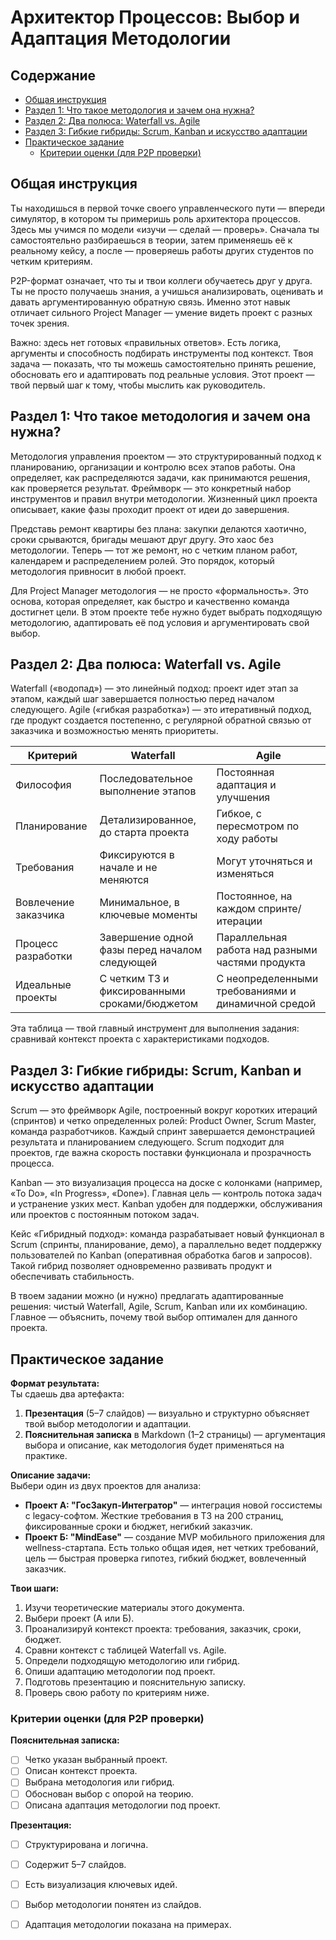 # Архитектор Процессов: Выбор и Адаптация Методологии

## Содержание
- [Общая инструкция](#общая-инструкция)
- [Раздел 1: Что такое методология и зачем она нужна?](#раздел-1-что-такое-методология-и-зачем-она-нужна)
- [Раздел 2: Два полюса: Waterfall vs. Agile](#раздел-2-два-полюса-waterfall-vs-agile)
- [Раздел 3: Гибкие гибриды: Scrum, Kanban и искусство адаптации](#раздел-3-гибкие-гибриды-scrum-kanban-и-искусство-адаптации)
- [Практическое задание](#практическое-задание)
  - [Критерии оценки (для P2P проверки)](#критерии-оценки-для-p2p-проверки)

## Общая инструкция
Ты находишься в первой точке своего управленческого пути — впереди симулятор, в котором ты примеришь роль архитектора процессов. Здесь мы учимся по модели «изучи — сделай — проверь». Сначала ты самостоятельно разбираешься в теории, затем применяешь её к реальному кейсу, а после — проверяешь работы других студентов по четким критериям.

P2P-формат означает, что ты и твои коллеги обучаетесь друг у друга. Ты не просто получаешь знания, а учишься анализировать, оценивать и давать аргументированную обратную связь. Именно этот навык отличает сильного Project Manager — умение видеть проект с разных точек зрения.

Важно: здесь нет готовых «правильных ответов». Есть логика, аргументы и способность подбирать инструменты под контекст. Твоя задача — показать, что ты можешь самостоятельно принять решение, обосновать его и адаптировать под реальные условия. Этот проект — твой первый шаг к тому, чтобы мыслить как руководитель.

## Раздел 1: Что такое методология и зачем она нужна?
Методология управления проектом — это структурированный подход к планированию, организации и контролю всех этапов работы. Она определяет, как распределяются задачи, как принимаются решения, как проверяется результат. Фреймворк — это конкретный набор инструментов и правил внутри методологии. Жизненный цикл проекта описывает, какие фазы проходит проект от идеи до завершения.

Представь ремонт квартиры без плана: закупки делаются хаотично, сроки срываются, бригады мешают друг другу. Это хаос без методологии. Теперь — тот же ремонт, но с четким планом работ, календарем и распределением ролей. Это порядок, который методология привносит в любой проект.

Для Project Manager методология — не просто «формальность». Это основа, которая определяет, как быстро и качественно команда достигнет цели. В этом проекте тебе нужно будет выбрать подходящую методологию, адаптировать её под условия и аргументировать свой выбор.

## Раздел 2: Два полюса: Waterfall vs. Agile
Waterfall («водопад») — это линейный подход: проект идет этап за этапом, каждый шаг завершается полностью перед началом следующего. Agile («гибкая разработка») — это итеративный подход, где продукт создается постепенно, с регулярной обратной связью от заказчика и возможностью менять приоритеты.

| Критерий              | Waterfall                                           | Agile                                               |
|-----------------------|-----------------------------------------------------|-----------------------------------------------------|
| Философия             | Последовательное выполнение этапов                  | Постоянная адаптация и улучшения                   |
| Планирование          | Детализированное, до старта проекта                  | Гибкое, с пересмотром по ходу работы                |
| Требования            | Фиксируются в начале и не меняются                   | Могут уточняться и изменяться                       |
| Вовлечение заказчика  | Минимальное, в ключевые моменты                      | Постоянное, на каждом спринте/итерации              |
| Процесс разработки    | Завершение одной фазы перед началом следующей        | Параллельная работа над разными частями продукта    |
| Идеальные проекты     | С четким ТЗ и фиксированными сроками/бюджетом        | С неопределенными требованиями и динамичной средой |

Эта таблица — твой главный инструмент для выполнения задания: сравнивай контекст проекта с характеристиками подходов.

## Раздел 3: Гибкие гибриды: Scrum, Kanban и искусство адаптации
Scrum — это фреймворк Agile, построенный вокруг коротких итераций (спринтов) и четко определенных ролей: Product Owner, Scrum Master, команда разработчиков. Каждый спринт завершается демонстрацией результата и планированием следующего. Scrum подходит для проектов, где важна скорость поставки функционала и прозрачность процесса.

Kanban — это визуализация процесса на доске с колонками (например, «To Do», «In Progress», «Done»). Главная цель — контроль потока задач и устранение узких мест. Kanban удобен для поддержки, обслуживания или проектов с постоянным потоком задач.

Кейс «Гибридный подход»: команда разрабатывает новый функционал в Scrum (спринты, планирование, демо), а параллельно ведет поддержку пользователей по Kanban (оперативная обработка багов и запросов). Такой гибрид позволяет одновременно развивать продукт и обеспечивать стабильность.

В твоем задании можно (и нужно) предлагать адаптированные решения: чистый Waterfall, Agile, Scrum, Kanban или их комбинацию. Главное — объяснить, почему твой выбор оптимален для данного проекта.

## Практическое задание
**Формат результата:**  
Ты сдаешь два артефакта:  
1. **Презентация** (5–7 слайдов) — визуально и структурно объясняет твой выбор методологии и адаптации.  
2. **Пояснительная записка** в Markdown (1–2 страницы) — аргументация выбора и описание, как методология будет применяться на практике.

**Описание задачи:**  
Выбери один из двух проектов для анализа:  
- **Проект А: "ГосЗакуп-Интегратор"** — интеграция новой госсистемы с legacy-софтом. Жесткие требования в ТЗ на 200 страниц, фиксированные сроки и бюджет, негибкий заказчик.  
- **Проект Б: "MindEase"** — создание MVP мобильного приложения для wellness-стартапа. Есть только общая идея, нет четких требований, цель — быстрая проверка гипотез, гибкий бюджет, вовлеченный заказчик.

**Твои шаги:**
1. Изучи теоретические материалы этого документа.
2. Выбери проект (А или Б).
3. Проанализируй контекст проекта: требования, заказчик, сроки, бюджет.
4. Сравни контекст с таблицей Waterfall vs. Agile.
5. Определи подходящую методологию или гибрид.
6. Опиши адаптацию методологии под проект.
7. Подготовь презентацию и пояснительную записку.
8. Проверь свою работу по критериям ниже.

### Критерии оценки (для P2P проверки)
**Пояснительная записка:**
- [ ] Четко указан выбранный проект.
- [ ] Описан контекст проекта.
- [ ] Выбрана методология или гибрид.
- [ ] Обоснован выбор с опорой на теорию.
- [ ] Описана адаптация методологии под проект.

**Презентация:**
- [ ] Структурирована и логична.
- [ ] Содержит 5–7 слайдов.
- [ ] Есть визуализация ключевых идей.
- [ ] Выбор методологии понятен из слайдов.
- [ ] Адаптация методологии показана на примерах.

